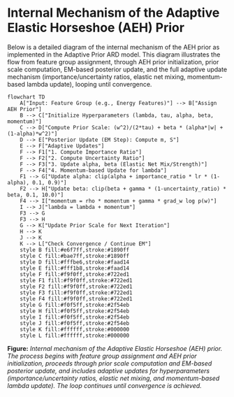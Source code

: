 # Internal Mechanism of the Adaptive Elastic Horseshoe (AEH) Prior

Below is a detailed diagram of the internal mechanism of the AEH prior as implemented in the Adaptive Prior ARD model. This diagram illustrates the flow from feature group assignment, through AEH prior initialization, prior scale computation, EM-based posterior update, and the full adaptive update mechanism (importance/uncertainty ratios, elastic net mixing, momentum-based lambda update), looping until convergence.

```mermaid
flowchart TD
    A["Input: Feature Group (e.g., Energy Features)"] --> B["Assign AEH Prior"]
    B --> C["Initialize Hyperparameters (lambda, tau, alpha, beta, momentum)"]
    C --> D["Compute Prior Scale: (w^2)/(2*tau) + beta * (alpha*|w| + (1-alpha)*w^2)"]
    D --> E["Posterior Update (EM Step): Compute m, S"]
    E --> F["Adaptive Updates"]
    F --> F1["1. Compute Importance Ratio"]
    F --> F2["2. Compute Uncertainty Ratio"]
    F --> F3["3. Update alpha, beta (Elastic Net Mix/Strength)"]
    F --> F4["4. Momentum-based Update for lambda"]
    F1 --> G["Update alpha: clip(alpha + importance_ratio * lr * (1-alpha), 0.1, 0.9)"]
    F2 --> H["Update beta: clip(beta + gamma * (1-uncertainty_ratio) * beta, 0.1, 10.0)"]
    F4 --> I["momentum = rho * momentum + gamma * grad_w log p(w)"]
    I --> J["lambda = lambda + momentum"]
    F3 --> G
    F3 --> H
    G --> K["Update Prior Scale for Next Iteration"]
    H --> K
    J --> K
    K --> L["Check Convergence / Continue EM"]
    style B fill:#e6f7ff,stroke:#1890ff
    style C fill:#bae7ff,stroke:#1890ff
    style D fill:#fffbe6,stroke:#faad14
    style E fill:#fff1b8,stroke:#faad14
    style F fill:#f9f0ff,stroke:#722ed1
    style F1 fill:#f9f0ff,stroke:#722ed1
    style F2 fill:#f9f0ff,stroke:#722ed1
    style F3 fill:#f9f0ff,stroke:#722ed1
    style F4 fill:#f9f0ff,stroke:#722ed1
    style G fill:#f0f5ff,stroke:#2f54eb
    style H fill:#f0f5ff,stroke:#2f54eb
    style I fill:#f0f5ff,stroke:#2f54eb
    style J fill:#f0f5ff,stroke:#2f54eb
    style K fill:#ffffff,stroke:#000000
    style L fill:#ffffff,stroke:#000000
```

**Figure:** *Internal mechanism of the Adaptive Elastic Horseshoe (AEH) prior. The process begins with feature group assignment and AEH prior initialization, proceeds through prior scale computation and EM-based posterior update, and includes adaptive updates for hyperparameters (importance/uncertainty ratios, elastic net mixing, and momentum-based lambda update). The loop continues until convergence is achieved.* 